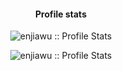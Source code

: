 <h4 align="center">Profile stats</h4>

<p align="center"><img src="https://github-readme-stats.vercel.app/api?username=enjiawu&show_icons=true&theme=tokyonight" alt="enjiawu :: Profile Stats" /></p>

<p align="center"><img src="https://github-readme-streak-stats.herokuapp.com/?user=enjiawu&theme=tokyonight&hide_border=false" alt="enjiawu :: Profile Stats" /></p>

<!--
**enjiawu/enjiawu** is a ✨ _special_ ✨ repository because its `README.md` (this file) appears on your GitHub profile.

Here are some ideas to get you started:

- 🔭 I’m currently working on ...
- 🌱 I’m currently learning ...
- 👯 I’m looking to collaborate on ...
- 🤔 I’m looking for help with ...
- 💬 Ask me about ...
- 📫 How to reach me: ...
- 😄 Pronouns: ...
- ⚡ Fun fact: ...
-->
